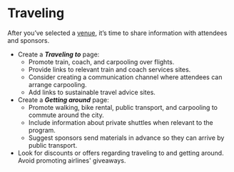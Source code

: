 # Traveling

After you’ve selected a [venue](https://make.wordpress.org/sustainability/handbook/sustainable-events/venue/), it’s time to share information with attendees and sponsors.

- Create a ***Traveling to*** page: 
    - Promote train, coach, and carpooling over flights.
    - Provide links to relevant train and coach services sites. 
    - Consider creating a communication channel where attendees can arrange carpooling.
    - Add links to sustainable travel advice sites.
- Create a ***Getting around*** page: 
    - Promote walking, bike rental, public transport, and carpooling to commute around the city.
    - Include information about private shuttles when relevant to the program.
    - Suggest sponsors send materials in advance so they can arrive by public transport.
- Look for discounts or offers regarding traveling to and getting around. Avoid promoting airlines' giveaways.
